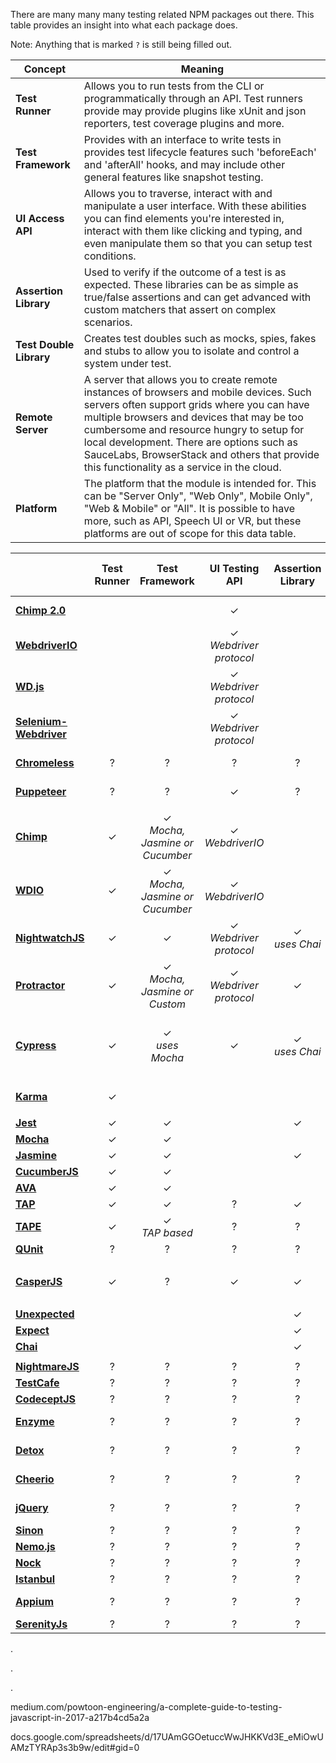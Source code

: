 There are many many many testing related NPM packages out there. This table provides an insight into what each package does.

Note: Anything that is marked `?` is still being filled out. 

| Concept                   | Meaning    |
| ---                       | ---     |
| **Test Runner**           | Allows you to run tests from the CLI or programmatically through an API. Test runners provide may provide plugins like xUnit and json reporters, test coverage plugins and more. |
| **Test Framework**        | Provides with an interface to write tests in provides test lifecycle features such 'beforeEach' and 'afterAll' hooks, and may include other general features like snapshot testing. |
| **UI Access API**         | Allows you to traverse, interact with and manipulate a user interface. With these abilities you can find elements you're interested in, interact with them like clicking and typing, and even manipulate them so that you can setup test conditions. |
| **Assertion Library**     | Used to verify if the outcome of a test is as expected. These libraries can be as simple as true/false assertions and can get advanced with custom matchers that assert on complex scenarios. |
| **Test Double Library**   | Creates test doubles such as mocks, spies, fakes and stubs to allow you to isolate and control a system under test. |
| **Remote Server**         | A server that allows you to create remote instances of browsers and mobile devices. Such servers often support grids where you can have multiple browsers and devices that may be too cumbersome and resource hungry to setup for local development. There are options such as SauceLabs, BrowserStack and others that provide this functionality as a service in the cloud. |
| **Platform**              | The platform that the module is intended for. This can be "Server Only", "Web Only", Mobile Only", "Web & Mobile" or "All". It is possible to have more, such as API, Speech UI or VR, but these platforms are out of scope for this data table. |


|                                          | Test Runner | Test Framework                           | UI Testing API                   | Assertion Library       | Test Double Library      | Remote Server | Platform     | Notes                              |
| ---                                      | :---:       | :---:                                    | :---:                            | :---:                   | :---:                    | :---:         | :---:        | :---                               |
| **[Chimp 2.0](goo.gl/rtYaby)**           |             |                                          | ✓                                |                         |                          |               | Web & Mobile |                                    |
| **[WebdriverIO](goo.gl/EtpVjD)**         |             |                                          | ✓ <br/>*Webdriver protocol*</br> |                         |                          |               | Web & Mobile |                                    |
| **[WD.js](goo.gl/tVLxwh)**               |             |                                          | ✓ <br/>*Webdriver protocol*</br> |                         |                          |               | Web & Mobile |                                    |
| **[Selenium-Webdriver](goo.gl/mtJ4XX)**  |             |                                          | ✓ <br/>*Webdriver protocol*</br> |                         |                          |               | Web & Mobile |                                    |
| **[Chromeless](goo.gl/T41J83)**          | ?           | ?                                        | ?                                | ?                       | ?                        |               | Web Only     |                                    |
| **[Puppeteer](goo.gl/3E4b1y)**           | ?           | ?                                        | ✓                                | ?                       | ?                        |               | Web Only     |                                    |
||                                         
| **[Chimp](goo.gl/5oenwf)**               | ✓           | ✓ <br/>*Mocha, Jasmine or Cucumber*</br> | ✓ <br/>*WebdriverIO*</br>        |                         |                          |               | Web & Mobile | Uses fibers                        |
| **[WDIO](goo.gl/qBqoKs)**                | ✓           | ✓ <br/>*Mocha, Jasmine or Cucumber*</br> | ✓ <br/>*WebdriverIO*</br>        |                         |                          |               | Web & Mobile | Uses fibers                        |
| **[NightwatchJS](goo.gl/WnQxtu)**        | ✓           | ✓                                        | ✓ <br/>*Webdriver protocol*</br> | ✓ <br/>*uses Chai*</br> |                          |               | Server & Web |                                    |
| **[Protractor](goo.gl/fqYUJx)**          | ✓           | ✓ <br/>*Mocha, Jasmine or Custom*</br>   | ✓ <br/>*Webdriver protocol*</br> | ✓                       |                          |               | Web Only     | Angular only                       |
| **[Cypress](goo.gl/sHh1CW)**             | ✓           | ✓ <br/>*uses Mocha*</br>                 | ✓                                | ✓ <br/>*uses Chai*</br> | ✓ <br/>*uses Sinon*</br> | ✓             | Web Only     | Chrome based browsers only for now |
||
| **[Karma](goo.gl/nKJqB7)**               | ✓           |                                          |                                  |                         |                          | ✓             | Web & Mobile |                                    |
||
| **[Jest](goo.gl/6jCk68)**                | ✓           | ✓                                        |                                  | ✓                       | ✓                        |               | All          |                                    |
| **[Mocha](goo.gl/piuECZ)**               | ✓           | ✓                                        |                                  |                         |                          |               | All          |                                    |
| **[Jasmine](goo.gl/jKdDa4)**             | ✓           | ✓                                        |                                  | ✓                       | ✓                        |               | All          |                                    |
| **[CucumberJS](goo.gl/B1wQrf)**          | ✓           | ✓                                        |                                  |                         |                          |               | All          |                                    |
| **[AVA](goo.gl/utYh23)**                 | ✓           | ✓                                        |                                  |                         |                          |               | All          |                                    |
| **[TAP](goo.gl/ht727A)**                 | ✓           | ✓                                        | ?                                | ✓                       | ?                        |               | ?            |                                    |
| **[TAPE](goo.gl/ToSZEW)**                | ✓           | ✓ <br/>*TAP based*</br>                  | ?                                | ?                       | ?                        |               | ?            |                                    |
| **[QUnit](goo.gl/oq7TBy)**               | ?           | ?                                        | ?                                | ?                       | ?                        | ?             | ?            |                                    |
||
| **[CasperJS](goo.gl/UwQVVh)**            | ✓           | ?                                        | ✓                                | ✓                       |                          |               | Server & Web | PhantomJS / SlimerJS only          |
||
| **[Unexpected](goo.gl/dMGZxj)**          |             |                                          |                                  | ✓                       |                          |               | All          |                                    |
| **[Expect](goo.gl/vsNqJh)**              |             |                                          |                                  | ✓                       |                          |               | All          |                                    |
| **[Chai](goo.gl/1dbdjp)**                |             |                                          |                                  | ✓                       |                          |               | All          |                                    |
||
| **[NightmareJS](goo.gl/o3qj73)**         | ?           | ?                                        | ?                                | ?                       | ?                        |               | ?            |                                    |
| **[TestCafe](goo.gl/TyM6iz)**            | ?           | ?                                        | ?                                | ?                       | ?                        |               | ?            |                                    |
| **[CodeceptJS](goo.gl/oc9uoX)**          | ?           | ?                                        | ?                                | ?                       | ?                        |               | ?            |                                    |
| **[Enzyme](goo.gl/3Hnkz3)**              | ?           | ?                                        | ?                                | ?                       | ?                        |               | Web & Mobile |                                    |
| **[Detox](goo.gl/rmgnjM)**               | ?           | ?                                        | ?                                | ?                       | ?                        |               | Mobile Only  |                                    |
| **[Cheerio](goo.gl/RNvd6U)**             | ?           | ?                                        | ?                                | ?                       | ?                        |               | Web Only     |                                    |
| **[jQuery](goo.gl/VJfM3y)**              | ?           | ?                                        | ?                                | ?                       | ?                        |               | Web Only     |                                    |
| **[Sinon](goo.gl/ex5RY2)**               | ?           | ?                                        | ?                                | ?                       | ?                        | ?             | ?            |                                    |
| **[Nemo.js](goo.gl/Ehi5PK)**             | ?           | ?                                        | ?                                | ?                       | ?                        | ?             | ?            |                                    |
| **[Nock](goo.gl/TyoSq4)**                | ?           | ?                                        | ?                                | ?                       | ?                        | ?             | ?            |                                    |
| **[Istanbul](goo.gl/PsmMzv)**            | ?           | ?                                        | ?                                | ?                       | ?                        | ?             | ?            |                                    |
| **[Appium](goo.gl/yvBRuj)**              | ?           | ?                                        | ?                                | ?                       | ?                        | ?             | Mobile Only  |                                    |
| **[SerenityJs](goo.gl/Qe1j59)**          | ?           | ?                                        | ?                                | ?                       | ?                        | ?             | ?            |                                    |


.

.

.


medium.com/powtoon-engineering/a-complete-guide-to-testing-javascript-in-2017-a217b4cd5a2a

docs.google.com/spreadsheets/d/17UAmGGOetuccWwJHKKVd3E_eMiOwUAMzTYRAp3s3b9w/edit#gid=0